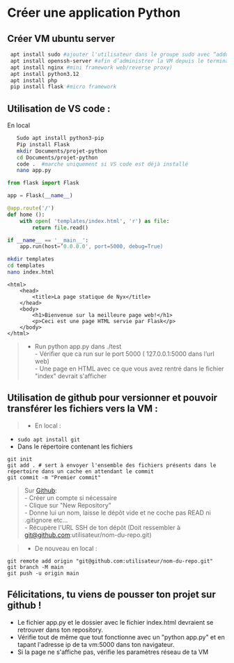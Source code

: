 # Créer une application Python

## Créer VM ubuntu server
```bash
 apt install sudo #ajouter l'utilisateur dans le groupe sudo avec “adduser user sudo” en remplaçant “user” avec votre nom d’utilisateur
 apt install openssh-server #afin d’administrer la VM depuis le terminal du poste local
 apt install nginx #mini framework web/reverse proxy)
 apt install python3.12
 apt install php
 pip install flask #micro framework
```
## Utilisation de VS code :  
En local  
```bash 
   Sudo apt install python3-pip  
   Pip install Flask  
   mkdir Documents/projet-python
   cd Documents/projet-python
   code .  #marche uniquement si VS code est déjà installé  
   nano app.py 
```
```python
from flask import Flask

app = Flask(__name__)

@app.route('/')
def home ():
    with open( 'templates/index.html', 'r') as file:
        return file.read()

if __name__ == '__main__':
    app.run(host=’0.0.0.0', port=5000, debug=True)
```
```bash
mkdir templates  
cd templates
nano index.html
```

```
<html>
    <head>
        <title>La page statique de Nyx</title>
    </head>
    <body>
        <h1>Bienvenue sur la meilleure page web!</h1>
        <p>Ceci est une page HTML servie par Flask</p>
    </body>
</html>
```
> - Run python app.py dans ./test  
    - Vérifier que ca run sur le port 5000 ( 127.0.0.1:5000 dans l’url web)  
    - Une page en HTML avec ce que vous avez rentré dans le fichier "index" devrait s'afficher


## Utilisation de github pour versionner et pouvoir transférer les fichiers vers la VM :

>- En local :   
- `sudo apt install git`  
- Dans le répertoire contenant les fichiers   
 ```
 git init  
 git add . # sert à envoyer l'ensemble des fichiers présents dans le répertoire dans un cache en attendant le commit  
 git commit -m "Premier commit"
 ```

> Sur [Github](https://github.com):  
    - Créer un compte si nécessaire  
    - Clique sur "New Repository"  
    - Donne lui un nom, laisse le dépôt vide et ne coche pas READ ni .gitignore etc...   
    - Récupère l'URL SSH de ton dépôt (Doit ressembler à git@github.com:utilisateur/nom-du-repo.git)  

>- De nouveau en local :
```  
git remote add origin "git@github.com:utilisateur/nom-du-repo.git"  
git branch -M main
git push -u origin main
```
## Félicitations, tu viens de pousser ton projet sur github !  

 - Le fichier app.py et le dossier avec le fichier index.html devraient se retrouver dans ton repository.   
 - Vérifie tout de même que tout fonctionne avec un "python app.py" et en tapant l'adresse ip de ta vm:5000 dans ton navigateur.   
 - Si la page ne s'affiche pas, vérifie les paramètres réseau de ta VM   

